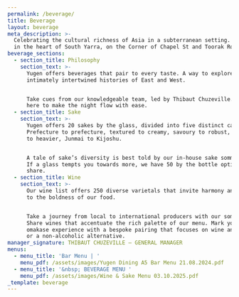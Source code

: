```yaml
---
permalink: /beverage/
title: Beverage
layout: beverage
meta_description: >-
  Celebrating the cultural richness of Asia in a subterranean setting. Located
  in the heart of South Yarra, on the Corner of Chapel St and Toorak Road.
beverage_sections:
  - section_title: Philosophy
    section_text: >-
      Yugen offers beverages that pair to every taste. A way to explore the
      intimately intertwined histories of East and West.


      Take cues from our knowledgeable team, led by Thibaut Chuzeville. We’re
      here to make the night flow with ease.
  - section_title: Sake
    section_text: >-
      Yugen offers 20 sakes by the glass, divided into five distinct categories.
      Prefecture to prefecture, textured to creamy, savoury to robust, lighter
      to heavier, Junmai to Kijoshu.


      A tale of sake’s diversity is best told by our in-house sake sommeliers.
      If a glass tempts you towards more, we have 50 by the bottle options to
      share.
  - section_title: Wine
    section_text: >-
      Our wine list offers 250 diverse varietals that invite harmony and balance
      to the boldness of our food.


      Take a journey from local to international producers with our sommeliers.
      Share wines that accentuate the rich palette of our menu. Mark your
      omakase experience with a bespoke pairing that focuses on wine and sake,
      or a non-alcoholic alternative.
manager_signature: THIBAUT CHUZEVILLE — GENERAL MANAGER
menus:
  - menu_title: 'Bar Menu | '
    menu_pdf: /assets/images/Yugen Dining A5 Bar Menu 21.08.2024.pdf
  - menu_title: '&nbsp; BEVERAGE MENU '
    menu_pdf: /assets/images/Wine & Sake Menu 03.10.2025.pdf
_template: beverage
---
```


